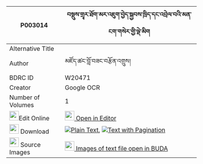 |P003014|བསྡུས་གྲྭར་ཐོག་མར་འཇུག་བྱེད་སྐྱབས་ཁྲིད་དང་འབྲེལ་བའི་མན་ངག་གསེར་གྱི་ལྡེ་མིག 
| --- | --- 
|Alternative Title |
|Author| མཛོད་ཚང་བློ་བཟང་བརྩོན་འགྲུས།
|BDRC ID | W20471
|Creator | Google OCR
|Number of Volumes| 1
|<img width="25" src="https://img.icons8.com/color/25/000000/edit-property.png">Edit Online| [<img width="25" src="https://avatars.githubusercontent.com/u/45091458?s=200&v=4"> Open in Editor](http://editor.openpecha.org/P003014)
|<img width="25" src="https://img.icons8.com/fluent/48/000000/download-2.png"/>  Download | [![](https://img.icons8.com/color/20/000000/txt.png)Plain Text](https://github.com/Openpecha/P003014/releases/download/v1/du_drar_tokma_ra_jukje_kyab_tr_plain_P003014.zip), [![](https://img.icons8.com/color/20/000000/txt.png)Text with Pagination](https://github.com/Openpecha/P003014/releases/download/v1/du_drar_tokma_ra_jukje_kyab_tr_pages_P003014.zip)
|<img width="25" src="https://img.icons8.com/plasticine/100/000000/pictures-folder.png"/>  Source Images | [<img width="25" src="https://library.bdrc.io/icons/BUDA-small.svg"> Images of text file open in BUDA](https://library.bdrc.io/show/bdr:W20471)